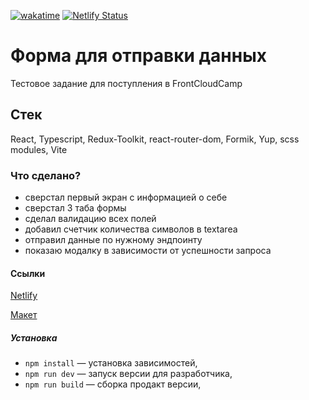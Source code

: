 [![wakatime](https://wakatime.com/badge/user/9bed01ec-3bba-49db-8995-9dd0f8f8466a/project/4e57cb15-46ba-428c-93e3-878b799eb832.svg)](https://wakatime.com/badge/user/9bed01ec-3bba-49db-8995-9dd0f8f8466a/project/4e57cb15-46ba-428c-93e3-878b799eb832)
[![Netlify Status](https://api.netlify.com/api/v1/badges/33d61d24-8dd2-4081-9895-458d69d0a9ab/deploy-status)](https://app.netlify.com/sites/fastidious-malasada-3b1a5d/deploys)

# Форма для отправки данных

Тестовое задание для поступления в FrontCloudCamp

## Стек

React, Typescript, Redux-Toolkit, react-router-dom, Formik, Yup, scss modules, Vite

### Что сделано?

* сверстал первый экран с информацией о себе
* сверстал 3 таба формы
* сделал валидацию всех полей
* добавил счетчик количества символов в textarea
* отправил данные по нужному эндпоинту
* показаю модалку в зависимости от успешности запроса

#### Ссылки

[Netlify](https://main--fastidious-malasada-3b1a5d.netlify.app/)

[Макет](https://www.figma.com/file/rzIp6awR6dGFVrcxcCEwzD/FrontCloudCamp?type=design&node-id=0-1&t=mgM9rcogU76rVD8z-0)

##### Установка

- `npm install` — установка зависимостей,
- `npm run dev` — запуск версии для разработчика,
- `npm run build` — сборка продакт версии,

